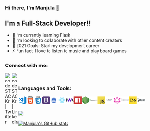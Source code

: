 ### Hi there, I'm Manjula 👋

## I'm a Full-Stack Developer!!

- 🌱 I’m currently learning Flask
- 👯 I’m looking to collaborate with other content creators
- 🥅 2021 Goals: Start my development career
- ⚡ Fun fact: I love to listen to music and play board games

### Connect with me:

[<img align="left" alt="codeSTACKr | Twitter" width="22px" src="https://cdn.jsdelivr.net/npm/simple-icons@v3/icons/twitter.svg" />][twitter]
[<img align="left" alt="codeSTACKr | LinkedIn" width="22px" src="https://cdn.jsdelivr.net/npm/simple-icons@v3/icons/linkedin.svg" />][linkedin]
<!-- [<img align="left" alt="codeSTACKr | Instagram" width="22px" src="https://cdn.jsdelivr.net/npm/simple-icons@v3/icons/instagram.svg" />][instagram] -->

<br />

### Languages and Tools:

<img align="left" alt="Visual Studio Code" width="26px" src="https://raw.githubusercontent.com/github/explore/80688e429a7d4ef2fca1e82350fe8e3517d3494d/topics/visual-studio-code/visual-studio-code.png" />
<img align="left" alt="HTML5" width="26px" src="https://raw.githubusercontent.com/github/explore/80688e429a7d4ef2fca1e82350fe8e3517d3494d/topics/html/html.png" />
<img align="left" alt="CSS3" width="26px" src="https://raw.githubusercontent.com/github/explore/80688e429a7d4ef2fca1e82350fe8e3517d3494d/topics/css/css.png" />
<img align="left" alt="React" width="26px" src="https://raw.githubusercontent.com/github/explore/80688e429a7d4ef2fca1e82350fe8e3517d3494d/topics/bootstrap/bootstrap.png" />
<img align="left" alt="React" width="26px" src="https://raw.githubusercontent.com/github/explore/80688e429a7d4ef2fca1e82350fe8e3517d3494d/topics/sql/sql.png" />
<img align="left" alt="React" width="26px" src="https://raw.githubusercontent.com/github/explore/80688e429a7d4ef2fca1e82350fe8e3517d3494d/topics/react/react.png" />
<img align="left" alt="CSS3" width="26px" src="https://raw.githubusercontent.com/github/explore/80688e429a7d4ef2fca1e82350fe8e3517d3494d/topics/pwa/pwa.png" />
<img align="left" alt="React" width="26px" src="https://raw.githubusercontent.com/github/explore/80688e429a7d4ef2fca1e82350fe8e3517d3494d/topics/npm/npm.png" />
<img align="left" alt="React" width="26px" src="https://raw.githubusercontent.com/github/explore/80688e429a7d4ef2fca1e82350fe8e3517d3494d/topics/nodejs/nodejs.png" />
<img align="left" alt="React" width="26px" src="https://raw.githubusercontent.com/github/explore/80688e429a7d4ef2fca1e82350fe8e3517d3494d/topics/mongodb/mongodb.png" />
<img align="left" alt="HTML5" width="26px" src="https://raw.githubusercontent.com/github/explore/80688e429a7d4ef2fca1e82350fe8e3517d3494d/topics/javascript/javascript.png" />
<img align="left" alt="CSS3" width="26px" src="https://raw.githubusercontent.com/github/explore/80688e429a7d4ef2fca1e82350fe8e3517d3494d/topics/jquery/jquery.png" />
<img align="left" alt="React" width="26px" src="https://raw.githubusercontent.com/github/explore/80688e429a7d4ef2fca1e82350fe8e3517d3494d/topics/graphql/graphql.png" />
<img align="left" alt="React" width="26px" src="https://raw.githubusercontent.com/github/explore/80688e429a7d4ef2fca1e82350fe8e3517d3494d/topics/express/express.png" />
<img align="left" alt="React" width="26px" src="https://raw.githubusercontent.com/github/explore/80688e429a7d4ef2fca1e82350fe8e3517d3494d/topics/es6/es6.png" />
<img align="left" alt="React" width="26px" src="https://raw.githubusercontent.com/github/explore/80688e429a7d4ef2fca1e82350fe8e3517d3494d/topics/bash/bash.png" />

<br />
<br />

![](https://komarev.com/ghpvc/?username=Manjula85)

<!-- Stats display -->
[![Manjula's GitHub stats](https://github-readme-stats.vercel.app/api?username=manjula85&hide=stars&show_icons=true&theme=buefy)](https://github.com/manjula85/github-readme-stats)

<!-- Most used languages -->
<!-- [![Top Langs](https://github-readme-stats.vercel.app/api/top-langs/?username=manjula85&layout=compact)](https://github.com/manjula85/github-readme-stats) -->

<!-- PO number
[![Readme Card](https://github-readme-stats.vercel.app/api/pin/?username=manjula85&repo=PO-number)](https://github.com/manjula85/github-readme-stats)
Dog Dash
[![Readme Card](https://github-readme-stats.vercel.app/api/pin/?username=manjula85&repo=walk-my-dog)](https://github.com/manjula85/github-readme-stats)
project1-group07
[![Readme Card](https://github-readme-stats.vercel.app/api/pin/?username=manjula85&repo=project1-group07)](https://github.com/manjula85/github-readme-stats)
react-portfolio-manjula
[![Readme Card](https://github-readme-stats.vercel.app/api/pin/?username=manjula85&repo=react-portfolio-manjula)](https://github.com/manjula85/github-readme-stats)
codersbay
<!-- [![Readme Card](https://github-readme-stats.vercel.app/api/pin/?username=manjula85&repo=codersbay)](https://github.com/manjula85/github-readme-stats) --> 


[twitter]: https://twitter.com/MGuneratne
[instagram]: https://instagram.com/mguneratne3
[linkedin]: https://linkedin.com/in/manjula-guneratne/

